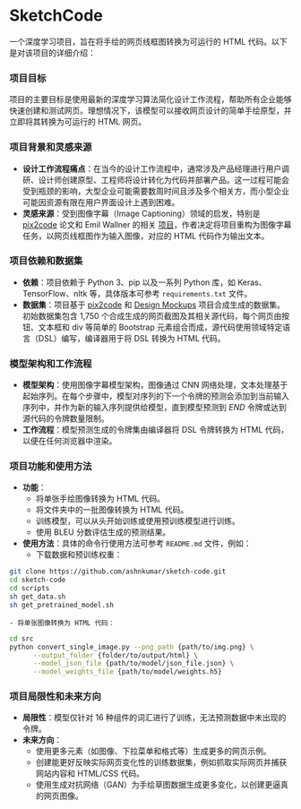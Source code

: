 # SketchCode

一个深度学习项目，旨在将手绘的网页线框图转换为可运行的 HTML 代码。以下是对该项目的详细介绍：

### 项目目标
项目的主要目标是使用最新的深度学习算法简化设计工作流程，帮助所有企业能够快速创建和测试网页。理想情况下，该模型可以接收网页设计的简单手绘原型，并立即将其转换为可运行的 HTML 网页。

### 项目背景和灵感来源
- **设计工作流程痛点**：在当今的设计工作流程中，通常涉及产品经理进行用户调研、设计师创建原型、工程师将设计转化为代码并部署产品。这一过程可能会受到瓶颈的影响，大型企业可能需要数周时间且涉及多个相关方，而小型企业可能因资源有限在用户界面设计上遇到困难。
- **灵感来源**：受到图像字幕（Image Captioning）领域的启发，特别是 [pix2code](https://arxiv.org/abs/1705.07962) 论文和 Emil Wallner 的相关 [项目](https://blog.floydhub.com/turning-design-mockups-into-code-with-deep-learning/?source=techstories.org)，作者决定将项目重构为图像字幕任务，以网页线框图作为输入图像，对应的 HTML 代码作为输出文本。

### 项目依赖和数据集
- **依赖**：项目依赖于 Python 3、pip 以及一系列 Python 库，如 Keras、TensorFlow、nltk 等，具体版本可参考 `requirements.txt` 文件。
- **数据集**：项目基于 [pix2code](https://github.com/tonybeltramelli/pix2code) 和 [Design Mockups](https://github.com/emilwallner/Screenshot-to-code-in-Keras) 项目合成生成的数据集。初始数据集包含 1,750 个合成生成的网页截图及其相关源代码，每个网页由按钮、文本框和 div 等简单的 Bootstrap 元素组合而成，源代码使用领域特定语言（DSL）编写，编译器用于将 DSL 转换为 HTML 代码。

### 模型架构和工作流程
- **模型架构**：使用图像字幕模型架构，图像通过 CNN 网络处理，文本处理基于起始序列。在每个步骤中，模型对序列的下一个令牌的预测会添加到当前输入序列中，并作为新的输入序列提供给模型，直到模型预测到 *END* 令牌或达到源代码的令牌数量限制。
- **工作流程**：模型预测生成的令牌集由编译器将 DSL 令牌转换为 HTML 代码，以便在任何浏览器中渲染。

### 项目功能和使用方法
- **功能**：
    - 将单张手绘图像转换为 HTML 代码。
    - 将文件夹中的一批图像转换为 HTML 代码。
    - 训练模型，可以从头开始训练或使用预训练模型进行训练。
    - 使用 BLEU 分数评估生成的预测结果。
- **使用方法**：具体的命令行使用方法可参考 `README.md` 文件，例如：
    - 下载数据和预训练权重：
```sh
git clone https://github.com/ashnkumar/sketch-code.git
cd sketch-code
cd scripts
sh get_data.sh
sh get_pretrained_model.sh
```
    - 将单张图像转换为 HTML 代码：
```sh
cd src
python convert_single_image.py --png_path {path/to/img.png} \
      --output_folder {folder/to/output/html} \
      --model_json_file {path/to/model/json_file.json} \
      --model_weights_file {path/to/model/weights.h5}
```

### 项目局限性和未来方向
- **局限性**：模型仅针对 16 种组件的词汇进行了训练，无法预测数据中未出现的令牌。
- **未来方向**：
    - 使用更多元素（如图像、下拉菜单和格式等）生成更多的网页示例。
    - 创建能更好反映实际网页变化性的训练数据集，例如抓取实际网页并捕获网站内容和 HTML/CSS 代码。
    - 使用生成对抗网络（GAN）为手绘草图数据生成更多变化，以创建更逼真的网页图像。

